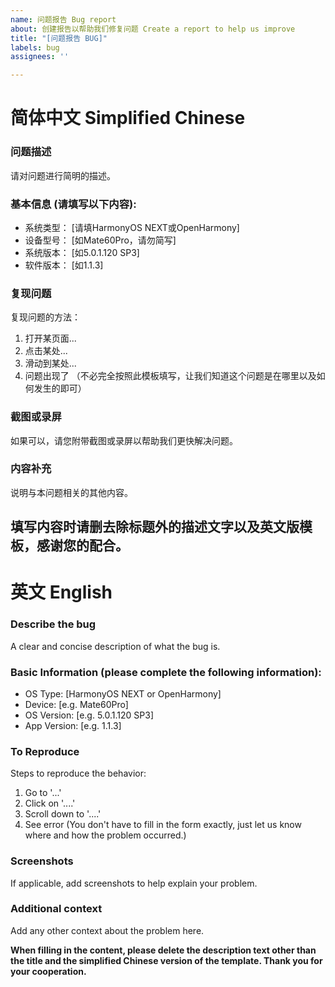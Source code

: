 ```yaml
---
name: 问题报告 Bug report
about: 创建报告以帮助我们修复问题 Create a report to help us improve
title: "[问题报告 BUG]"
labels: bug
assignees: ''

---
```


# 简体中文 Simplified Chinese

### 问题描述
请对问题进行简明的描述。

### 基本信息 (请填写以下内容):
- 系统类型： [请填HarmonyOS NEXT或OpenHarmony]
 - 设备型号： [如Mate60Pro，请勿简写]
 - 系统版本： [如5.0.1.120 SP3]
 - 软件版本： [如1.1.3]

### 复现问题
复现问题的方法：
1. 打开某页面...
2. 点击某处...
3. 滑动到某处...
4. 问题出现了
（不必完全按照此模板填写，让我们知道这个问题是在哪里以及如何发生的即可）

### 截图或录屏
如果可以，请您附带截图或录屏以帮助我们更快解决问题。

### 内容补充
说明与本问题相关的其他内容。

**填写内容时请删去除标题外的描述文字以及英文版模板，感谢您的配合。**
---

# 英文 English

### Describe the bug
A clear and concise description of what the bug is.

### Basic Information (please complete the following information):
- OS Type: [HarmonyOS NEXT or OpenHarmony]
 - Device: [e.g. Mate60Pro]
 - OS Version: [e.g. 5.0.1.120 SP3]
 - App Version: [e.g. 1.1.3]

### To Reproduce
Steps to reproduce the behavior:
1. Go to '...'
2. Click on '....'
3. Scroll down to '....'
4. See error
(You don't have to fill in the form exactly, just let us know where and how the problem occurred.)

###  Screenshots
If applicable, add screenshots to help explain your problem.

### Additional context
Add any other context about the problem here.

**When filling in the content, please delete the description text other than the title and the simplified Chinese version of the template. Thank you for your cooperation.**
